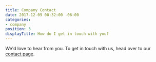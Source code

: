 ```yaml
---
title: Company Contact
date: 2017-12-09 00:32:00 -06:00
categories:
- company
position: 3
displayTitle: How do I get in touch with you?
---
```


We'd love to hear from you. To get in touch with us, head over to our [contact page](/contact).
